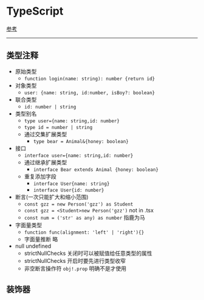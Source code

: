 # TypeScript

[参考](https://ts.yayujs.com/)

----

## 类型注释

- 原始类型
  - `function login(name: string): number {return id}`
- 对象类型
  - `user: {name: string, id:number, isBoy?: boolean}`
- 联合类型
  - `id: number | string`
- 类型别名
  - `type user={name: string,id: number}`
  - `type id = number | string`
  - 通过交集扩展类型
    - `type bear = Animal&{honey: boolean}`
- 接口
  - `interface user={name: string,id: number}`
  - 通过继承扩展类型
    - `interface Bear extends Animal {honey: boolean}`
  - 重复添加字段
    - `interface User{name: string}`
    - `interface User{id: number}`
- 断言(一次只能扩大和缩小范围)
  - `const gzz = new Person('gzz') as Student`
  - `const gzz = <Student>new Person('gzz')` not in .tsx
  - `const num = ('str' as any) as number` 指鹿为马
- 字面量类型
  - `function func(alignment: 'left' | 'right'){}`
  - 字面量推断 略
- null undefined
  - strictNullChecks 关闭时可以被赋值给任意类型的属性
  - strictNullChecks 开启时要先进行类型收窄
  - 非空断言操作符 `obj!.prop` 明确不是才使用


## 装饰器